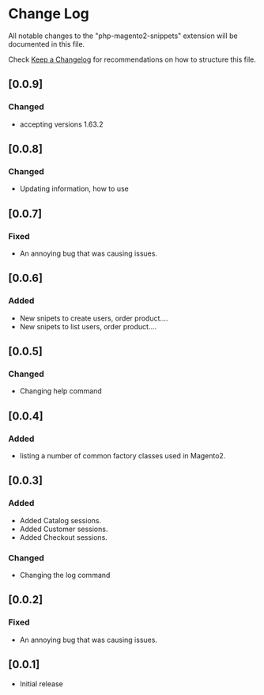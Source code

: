 # Change Log

All notable changes to the "php-magento2-snippets" extension will be documented in this file.

Check [Keep a Changelog](http://keepachangelog.com/) for recommendations on how to structure this file.

## [0.0.9]

### Changed

- accepting versions 1.63.2

## [0.0.8]

### Changed

- Updating information, how to use

## [0.0.7]

### Fixed

- An annoying bug that was causing issues.

## [0.0.6]

### Added

- New snipets to create users, order product....
- New snipets to list users, order product....

## [0.0.5]

### Changed

- Changing help command

## [0.0.4]

### Added

- listing a number of common factory classes used in Magento2.

## [0.0.3]

### Added

- Added Catalog sessions.
- Added Customer sessions.
- Added Checkout sessions.

### Changed

- Changing the log command

## [0.0.2]

### Fixed

- An annoying bug that was causing issues.

## [0.0.1]

- Initial release
